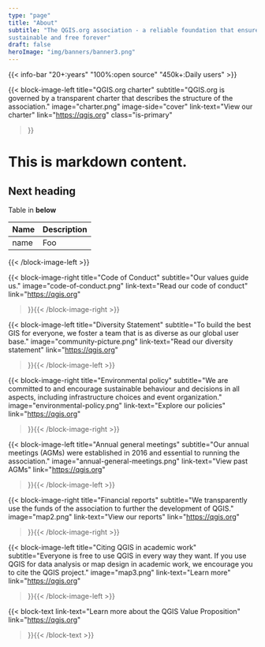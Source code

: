 ```yaml
---
type: "page"
title: "About"
subtitle: "The QGIS.org association - a reliable foundation that ensures QGIS is
sustainable and free forever"
draft: false
heroImage: "img/banners/banner3.png"
---
```


{{< info-bar 
    "20+:years"
    "100%:open source"
    "450k+:Daily users" >}}

{{< block-image-left
    title="QGIS.org charter"
    subtitle="QGIS.org is governed by a transparent charter that describes the structure of the association."
    image="charter.png"
    image-side="cover"
    link-text="View our charter"
    link="https://qgis.org"
    class="is-primary"
>}}
# This is markdown content.

## Next heading

Table in **below**

Name | Description
-----|-------------
name | Foo

{{< /block-image-left >}}

{{< block-image-right
    title="Code of Conduct"
    subtitle="Our values guide us."
    image="code-of-conduct.png"
    link-text="Read our code of conduct"
    link="https://qgis.org"
>}}{{< /block-image-right >}}

{{< block-image-left
    title="Diversity Statement"
    subtitle="To build the best GIS for everyone, we foster a team that is as diverse as our global user base."
    image="community-picture.png"
    link-text="Read our diversity statement"
    link="https://qgis.org"
>}}{{< /block-image-left >}}

{{< block-image-right
    title="Environmental policy"
    subtitle="We are committed to and encourage sustainable behaviour and decisions in all aspects, including infrastructure choices and event organization."
    image="environmental-policy.png"
    link-text="Explore our policies"
    link="https://qgis.org"
>}}{{< /block-image-right >}}

{{< block-image-left
    title="Annual general meetings"
    subtitle="Our annual meetings (AGMs) were established in 2016 and essential to running the association."
    image="annual-general-meetings.png"
    link-text="View past AGMs"
    link="https://qgis.org"
>}}{{< /block-image-left >}}

{{< block-image-right
    title="Financial reports"
    subtitle="We transparently use the funds of the association to further the development of QGIS."
    image="map2.png"
    link-text="View our reports"
    link="https://qgis.org"
>}}{{< /block-image-right >}}

{{< block-image-left
    title="Citing QGIS in academic work"
    subtitle="Everyone is free to use QGIS in every way they want. If you use QGIS for data analysis or map design in academic work, we encourage you to cite the QGIS project."
    image="map3.png"
    link-text="Learn more"
    link="https://qgis.org"
>}}{{< /block-image-left >}}

{{< block-text
   link-text="Learn more about the QGIS Value Proposition"
    link="https://qgis.org"

>}}{{< /block-text >}}
